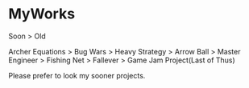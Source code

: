 # MyWorks
Soon > Old

Archer Equations > Bug Wars > Heavy Strategy > Arrow Ball > Master Engineer > Fishing Net > Fallever > Game Jam Project(Last of Thus)

Please prefer to look my sooner projects.
